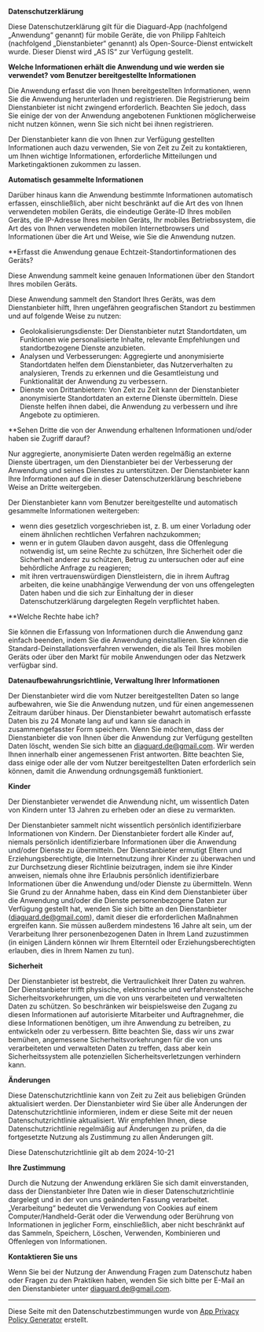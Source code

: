 **Datenschutzerklärung**

Diese Datenschutzerklärung gilt für die Diaguard-App (nachfolgend „Anwendung“ genannt) für mobile Geräte, die von Philipp Fahlteich (nachfolgend „Dienstanbieter“ genannt) als Open-Source-Dienst entwickelt wurde. Dieser Dienst wird „AS IS“ zur Verfügung gestellt.

**Welche Informationen erhält die Anwendung und wie werden sie verwendet?**
**vom Benutzer bereitgestellte Informationen**

Die Anwendung erfasst die von Ihnen bereitgestellten Informationen, wenn Sie die Anwendung herunterladen und registrieren. Die Registrierung beim Dienstanbieter ist nicht zwingend erforderlich. Beachten Sie jedoch, dass Sie einige der von der Anwendung angebotenen Funktionen möglicherweise nicht nutzen können, wenn Sie sich nicht bei ihnen registrieren.

Der Dienstanbieter kann die von Ihnen zur Verfügung gestellten Informationen auch dazu verwenden, Sie von Zeit zu Zeit zu kontaktieren, um Ihnen wichtige Informationen, erforderliche Mitteilungen und Marketingaktionen zukommen zu lassen.

**Automatisch gesammelte Informationen**

Darüber hinaus kann die Anwendung bestimmte Informationen automatisch erfassen, einschließlich, aber nicht beschränkt auf die Art des von Ihnen verwendeten mobilen Geräts, die eindeutige Geräte-ID Ihres mobilen Geräts, die IP-Adresse Ihres mobilen Geräts, Ihr mobiles Betriebssystem, die Art des von Ihnen verwendeten mobilen Internetbrowsers und Informationen über die Art und Weise, wie Sie die Anwendung nutzen.

**Erfasst die Anwendung genaue Echtzeit-Standortinformationen des Geräts?

Diese Anwendung sammelt keine genauen Informationen über den Standort Ihres mobilen Geräts.

Diese Anwendung sammelt den Standort Ihres Geräts, was dem Dienstanbieter hilft, Ihren ungefähren geografischen Standort zu bestimmen und auf folgende Weise zu nutzen:

* Geolokalisierungsdienste: Der Dienstanbieter nutzt Standortdaten, um Funktionen wie personalisierte Inhalte, relevante Empfehlungen und standortbezogene Dienste anzubieten.
* Analysen und Verbesserungen: Aggregierte und anonymisierte Standortdaten helfen dem Dienstanbieter, das Nutzerverhalten zu analysieren, Trends zu erkennen und die Gesamtleistung und Funktionalität der Anwendung zu verbessern.
* Dienste von Drittanbietern: Von Zeit zu Zeit kann der Dienstanbieter anonymisierte Standortdaten an externe Dienste übermitteln. Diese Dienste helfen ihnen dabei, die Anwendung zu verbessern und ihre Angebote zu optimieren.

**Sehen Dritte die von der Anwendung erhaltenen Informationen und/oder haben sie Zugriff darauf?

Nur aggregierte, anonymisierte Daten werden regelmäßig an externe Dienste übertragen, um den Dienstanbieter bei der Verbesserung der Anwendung und seines Dienstes zu unterstützen. Der Dienstanbieter kann Ihre Informationen auf die in dieser Datenschutzerklärung beschriebene Weise an Dritte weitergeben.

Der Dienstanbieter kann vom Benutzer bereitgestellte und automatisch gesammelte Informationen weitergeben:

* wenn dies gesetzlich vorgeschrieben ist, z. B. um einer Vorladung oder einem ähnlichen rechtlichen Verfahren nachzukommen;
* wenn er in gutem Glauben davon ausgeht, dass die Offenlegung notwendig ist, um seine Rechte zu schützen, Ihre Sicherheit oder die Sicherheit anderer zu schützen, Betrug zu untersuchen oder auf eine behördliche Anfrage zu reagieren;
* mit ihren vertrauenswürdigen Dienstleistern, die in ihrem Auftrag arbeiten, die keine unabhängige Verwendung der von uns offengelegten Daten haben und die sich zur Einhaltung der in dieser Datenschutzerklärung dargelegten Regeln verpflichtet haben.

**Welche Rechte habe ich?

Sie können die Erfassung von Informationen durch die Anwendung ganz einfach beenden, indem Sie die Anwendung deinstallieren. Sie können die Standard-Deinstallationsverfahren verwenden, die als Teil Ihres mobilen Geräts oder über den Markt für mobile Anwendungen oder das Netzwerk verfügbar sind.

**Datenaufbewahrungsrichtlinie, Verwaltung Ihrer Informationen**

Der Dienstanbieter wird die vom Nutzer bereitgestellten Daten so lange aufbewahren, wie Sie die Anwendung nutzen, und für einen angemessenen Zeitraum darüber hinaus. Der Dienstanbieter bewahrt automatisch erfasste Daten bis zu 24 Monate lang auf und kann sie danach in zusammengefasster Form speichern. Wenn Sie möchten, dass der Dienstanbieter die von Ihnen über die Anwendung zur Verfügung gestellten Daten löscht, wenden Sie sich bitte an diaguard.de@gmail.com. Wir werden Ihnen innerhalb einer angemessenen Frist antworten. Bitte beachten Sie, dass einige oder alle der vom Nutzer bereitgestellten Daten erforderlich sein können, damit die Anwendung ordnungsgemäß funktioniert.

**Kinder**

Der Dienstanbieter verwendet die Anwendung nicht, um wissentlich Daten von Kindern unter 13 Jahren zu erheben oder an diese zu vermarkten.

Der Dienstanbieter sammelt nicht wissentlich persönlich identifizierbare Informationen von Kindern. Der Dienstanbieter fordert alle Kinder auf, niemals persönlich identifizierbare Informationen über die Anwendung und/oder Dienste zu übermitteln. Der Dienstanbieter ermutigt Eltern und Erziehungsberechtigte, die Internetnutzung ihrer Kinder zu überwachen und zur Durchsetzung dieser Richtlinie beizutragen, indem sie ihre Kinder anweisen, niemals ohne ihre Erlaubnis persönlich identifizierbare Informationen über die Anwendung und/oder Dienste zu übermitteln. Wenn Sie Grund zu der Annahme haben, dass ein Kind dem Dienstanbieter über die Anwendung und/oder die Dienste personenbezogene Daten zur Verfügung gestellt hat, wenden Sie sich bitte an den Dienstanbieter (diaguard.de@gmail.com), damit dieser die erforderlichen Maßnahmen ergreifen kann. Sie müssen außerdem mindestens 16 Jahre alt sein, um der Verarbeitung Ihrer personenbezogenen Daten in Ihrem Land zuzustimmen (in einigen Ländern können wir Ihrem Elternteil oder Erziehungsberechtigten erlauben, dies in Ihrem Namen zu tun).

**Sicherheit**

Der Dienstanbieter ist bestrebt, die Vertraulichkeit Ihrer Daten zu wahren. Der Dienstanbieter trifft physische, elektronische und verfahrenstechnische Sicherheitsvorkehrungen, um die von uns verarbeiteten und verwalteten Daten zu schützen. So beschränken wir beispielsweise den Zugang zu diesen Informationen auf autorisierte Mitarbeiter und Auftragnehmer, die diese Informationen benötigen, um ihre Anwendung zu betreiben, zu entwickeln oder zu verbessern. Bitte beachten Sie, dass wir uns zwar bemühen, angemessene Sicherheitsvorkehrungen für die von uns verarbeiteten und verwalteten Daten zu treffen, dass aber kein Sicherheitssystem alle potenziellen Sicherheitsverletzungen verhindern kann.

**Änderungen**

Diese Datenschutzrichtlinie kann von Zeit zu Zeit aus beliebigen Gründen aktualisiert werden. Der Dienstanbieter wird Sie über alle Änderungen der Datenschutzrichtlinie informieren, indem er diese Seite mit der neuen Datenschutzrichtlinie aktualisiert. Wir empfehlen Ihnen, diese Datenschutzrichtlinie regelmäßig auf Änderungen zu prüfen, da die fortgesetzte Nutzung als Zustimmung zu allen Änderungen gilt.

Diese Datenschutzrichtlinie gilt ab dem 2024-10-21

**Ihre Zustimmung**

Durch die Nutzung der Anwendung erklären Sie sich damit einverstanden, dass der Dienstanbieter Ihre Daten wie in dieser Datenschutzrichtlinie dargelegt und in der von uns geänderten Fassung verarbeitet. „Verarbeitung“ bedeutet die Verwendung von Cookies auf einem Computer/Handheld-Gerät oder die Verwendung oder Berührung von Informationen in jeglicher Form, einschließlich, aber nicht beschränkt auf das Sammeln, Speichern, Löschen, Verwenden, Kombinieren und Offenlegen von Informationen.

**Kontaktieren Sie uns**

Wenn Sie bei der Nutzung der Anwendung Fragen zum Datenschutz haben oder Fragen zu den Praktiken haben, wenden Sie sich bitte per E-Mail an den Dienstanbieter unter diaguard.de@gmail.com.

* * *

Diese Seite mit den Datenschutzbestimmungen wurde von [App Privacy Policy Generator](https://app-privacy-policy-generator.nisrulz.com/) erstellt.
